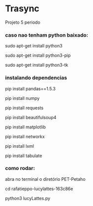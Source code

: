 # Trasync
Projeto 5 periodo
### caso nao tenham python baixado:

sudo apt-get install python3

sudo apt-get install python3-pip

sudo apt-get install python3-tk

### instalando dependencias
pip install pandas==1.5.3

pip install numpy

pip install requests

pip install beautifulsoup4

pip install matplotlib

pip install networkx

pip install lxml

pip install tabulate

### como rodar:

abra no terminal o diretório PET-Petaho

cd rafatieppo-lucylattes-163c86e

python3 lucyLattes.py
